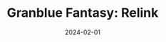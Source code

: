 ---
title: 'Granblue Fantasy: Relink'
tags:
  - platform_playstation-5
  - genre_rpg
note: Standard
physical: true
digital: false
guide: false
pending: true
date: 2024-02-01
---